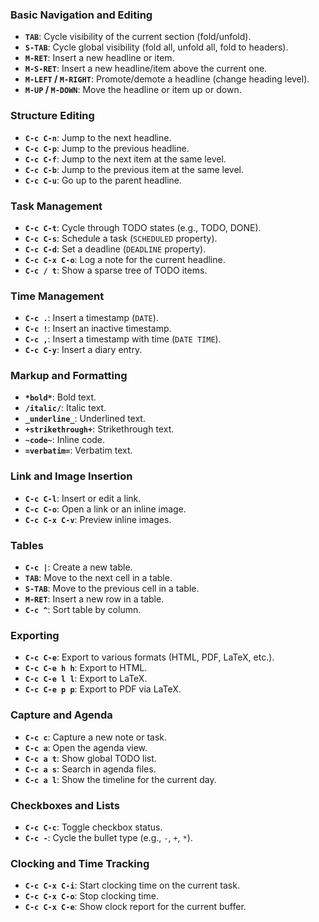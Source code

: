 ### Basic Navigation and Editing
- **`TAB`**: Cycle visibility of the current section (fold/unfold).
- **`S-TAB`**: Cycle global visibility (fold all, unfold all, fold to headers).
- **`M-RET`**: Insert a new headline or item.
- **`M-S-RET`**: Insert a new headline/item above the current one.
- **`M-LEFT` / `M-RIGHT`**: Promote/demote a headline (change heading level).
- **`M-UP` / `M-DOWN`**: Move the headline or item up or down.

### Structure Editing
- **`C-c C-n`**: Jump to the next headline.
- **`C-c C-p`**: Jump to the previous headline.
- **`C-c C-f`**: Jump to the next item at the same level.
- **`C-c C-b`**: Jump to the previous item at the same level.
- **`C-c C-u`**: Go up to the parent headline.

### Task Management
- **`C-c C-t`**: Cycle through TODO states (e.g., TODO, DONE).
- **`C-c C-s`**: Schedule a task (`SCHEDULED` property).
- **`C-c C-d`**: Set a deadline (`DEADLINE` property).
- **`C-c C-x C-o`**: Log a note for the current headline.
- **`C-c / t`**: Show a sparse tree of TODO items.

### Time Management
- **`C-c .`**: Insert a timestamp (`DATE`).
- **`C-c !`**: Insert an inactive timestamp.
- **`C-c ,`**: Insert a timestamp with time (`DATE TIME`).
- **`C-c C-y`**: Insert a diary entry.

### Markup and Formatting
- **`*bold*`**: Bold text.
- **`/italic/`**: Italic text.
- **`_underline_`**: Underlined text.
- **`+strikethrough+`**: Strikethrough text.
- **`~code~`**: Inline code.
- **`=verbatim=`**: Verbatim text.

### Link and Image Insertion
- **`C-c C-l`**: Insert or edit a link.
- **`C-c C-o`**: Open a link or an inline image.
- **`C-c C-x C-v`**: Preview inline images.

### Tables
- **`C-c |`**: Create a new table.
- **`TAB`**: Move to the next cell in a table.
- **`S-TAB`**: Move to the previous cell in a table.
- **`M-RET`**: Insert a new row in a table.
- **`C-c ^`**: Sort table by column.

### Exporting
- **`C-c C-e`**: Export to various formats (HTML, PDF, LaTeX, etc.).
- **`C-c C-e h h`**: Export to HTML.
- **`C-c C-e l l`**: Export to LaTeX.
- **`C-c C-e p p`**: Export to PDF via LaTeX.

### Capture and Agenda
- **`C-c c`**: Capture a new note or task.
- **`C-c a`**: Open the agenda view.
- **`C-c a t`**: Show global TODO list.
- **`C-c a s`**: Search in agenda files.
- **`C-c a l`**: Show the timeline for the current day.

### Checkboxes and Lists
- **`C-c C-c`**: Toggle checkbox status.
- **`C-c -`**: Cycle the bullet type (e.g., `-`, `+`, `*`).

### Clocking and Time Tracking
- **`C-c C-x C-i`**: Start clocking time on the current task.
- **`C-c C-x C-o`**: Stop clocking time.
- **`C-c C-x C-e`**: Show clock report for the current buffer.
